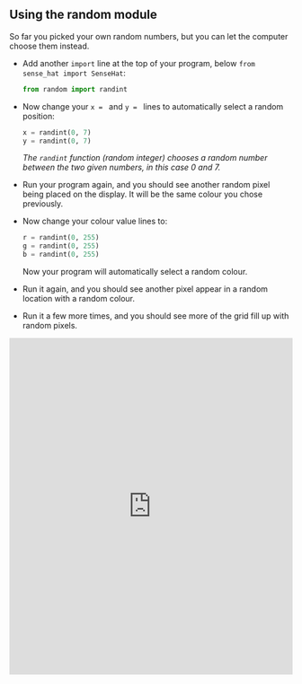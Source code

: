 ## Using the random module

So far you picked your own random numbers, but you can let the computer choose them instead.

- Add another `import` line at the top of your program, below `from sense_hat import SenseHat`:

    ```python
    from random import randint
    ```

- Now change your `x = ` and `y = ` lines to automatically select a random position:

    ```python
    x = randint(0, 7)
    y = randint(0, 7)
    ```

    *The `randint` function (random integer) chooses a random number between the two given numbers, in this case 0 and 7.*

- Run your program again, and you should see another random pixel being placed on the display. It will be the same colour you chose previously.

- Now change your colour value lines to:

    ```python
    r = randint(0, 255)
    g = randint(0, 255)
    b = randint(0, 255)
    ```

    Now your program will automatically select a random colour.

- Run it again, and you should see another pixel appear in a random location with a random colour.

- Run it a few more times, and you should see more of the grid fill up with random pixels.

<iframe src="https://trinket.io/embed/python/744a00dba6" width="100%" height="600" frameborder="0" marginwidth="0" marginheight="0" allowfullscreen></iframe>

